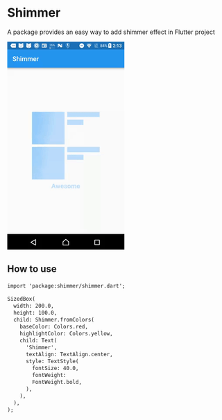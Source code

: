# Shimmer

A package provides an easy way to add shimmer effect in Flutter project

<img src="./screenshot/shimmer.gif?raw=true"/>

## How to use

```
import 'package:shimmer/shimmer.dart';

```

```
SizedBox(
  width: 200.0,
  height: 100.0,
  child: Shimmer.fromColors(
    baseColor: Colors.red,
    highlightColor: Colors.yellow,
    child: Text(
      'Shimmer',
      textAlign: TextAlign.center,
      style: TextStyle(
        fontSize: 40.0,
        fontWeight:
        FontWeight.bold,
      ),
    ),
  ),
);

```